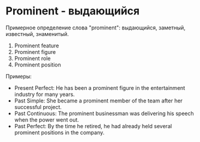 # Prominent - выдающийся


Примерное определение слова "prominent": выдающийся, заметный, известный, знаменитый.

1. Prominent feature
2. Prominent figure
3. Prominent role
4. Prominent position

Примеры:

- Present Perfect: He has been a prominent figure in the entertainment industry for many years.
- Past Simple: She became a prominent member of the team after her successful project.
- Past Continuous: The prominent businessman was delivering his speech when the power went out.
- Past Perfect: By the time he retired, he had already held several prominent positions in the company.